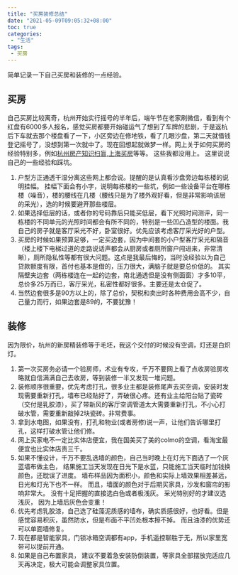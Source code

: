 ```yaml
---
title: "买房装修总结"
date: "2021-05-09T09:05:32+08:00"
toc: true
categories:
 - "生活"
tags:
 - 买房
---
```

简单记录一下自己买房和装修的一点经验。
<!--more-->
## 买房
自己买房比较离奇，杭州开始实行摇号的半年后，端午节在老家刷微信，看到有个红盘有6000多人报名，感觉买房都要开始碰运气了想到了车牌的悲剧，于是返杭后下车就去那个楼盘看了一下，小区旁边在修地铁，看了几眼沙盘，第二天就借钱登记摇号了，没想到第一次就中了。现在回想起就做梦一样。网上关于如何买房的经验特别多，例如[杭州房产知识扫盲](https://github.com/houshanren/hangzhou_house_knowledge),[上海买房](https://github.com/ayuer/shanghai_house_knowledge)等等。 这些我都没用上。 这里说说自己的一些经验和踩坑。

1. 户型方正通透干湿分离这些网上都会说。提醒的是认真看沙盘旁边每栋楼的说明挂幅。 挂幅下面会有小字，说明每栋楼的一些坑，例如一些设备平台在哪栋楼（噪音），楼的腰线在几楼（腰线只是为了楼外观好看，但是非常影响该层的采光），选的时候要避开那些楼层。
2. 如果选择低层的话，或者你的号码靠后只能买低层，看下光照时间测评，同一栋楼的不同单元的光照时间都会有所不同的，特别是一些凹凸造型的楼面。我自己的房子就是客厅采光不好，卧室很好。优先应该考虑客厅采光好的户型。
3. 买房的时候如果预算足够，一定买边套，因为中间套的小户型客厅采光和隔音（楼上楼下电梯过道的走路说话声都会从厨房或者厕所窗户闯进来，非常清晰），厕所隐私性等都有很大问题。这点是我最后悔的，当时没经验以为自己贷款额度有限，首付也基本是借的，压力很大，满脑子就是要总价低的。 其实隔壁夹边套（两栋楼连在一起的边套，南北通透但是没有侧面窗）才多10平，总价多25万而已，客厅采光，私密性都好很多。主要还是太仓促了。
4. 当然边套很多是90方以上的，除了总价，契税和卖出时各种费用会高不少，自己量力而行，如果边套是89的，不要犹豫！

## 装修
因为限价，杭州的新房精装修等于毛坯，我这个交付的时候没有空调，灯还是白炽灯。

1. 第一次买房务必请一个验房师，术业有专攻，千万不要网上看了点收房验房攻略就自信满满自己去收房，等到装修一半又发现一堆问题。
2. 装修顺序很重要，优先考虑打孔，很多业主都是装修尾声去买空调，安装时发现需要重新打孔，墙布已经贴好了，弄破很心疼。还有业主给阳台贴了瓷砖（交付是乳胶漆），买了带新风的客厅空调管道太大需要重新打孔，不小心打破水管，需要重新敲掉2块瓷砖。非常费事。
3. 拿到水电图，如果没有，打孔和物业(或者房修)说一声，让他们告诉哪里打孔，这样打破水管让他们修。
4. 网上买家电不一定比实体店便宜，我在国美买了美的colmo的空调，看淘宝最便宜也比实体店贵三千。
5. 如果不懂设计，千万不要乱选墙的颜色，自己当时晚上在灯光下面选了一个灰蓝墙布做主色， 结果施工当天发现在日光下是水蓝，只能施工当天临时加钱换颜色，还耽误了进度。 墙布样品因为面积小，颜色和实际上墙效果相差甚远，日光和灯光下也不一样。 而且，墙面的颜色对于后期买家具，沙发和窗帘的影响非常大。 没有十足把握的直接选白色或者极浅灰。 采光特别好的才建议选浅灰， 因为上墙后灰色会变重！
6. 优先考虑乳胶漆，自己选了硅藻泥质感的墙布，确实质感很好，也好看。但是感觉容易积灰，虽然防水，但是布面不平凹处根本擦不掉。 而且油漆的优势还可以单面墙修复。
7. 现在都是智能家具，门锁冰箱空调都有app，手机遥控聊胜于无，所以家里宽带可以提前开通。
8. 如果是自己布置家具， 建议不要着急安装防倒装置，等家具全部摆放完适应几天再决定，极大可能会调整家具位置。



